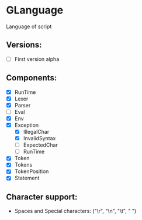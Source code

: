 # GLanguage
Language of script

## Versions:
- [ ] First version alpha

## Components:
- [x] RunTime
- [x] Lexer
- [x] Parser
- [ ] Eval
- [x] Env
- [x] Exception 
  - [x] IllegalChar
  - [x] InvalidSyntax
  - [ ] ExpectedChar
  - [ ] RunTime
- [x] Token
- [x] Tokens
- [x] TokenPosition
- [x] Statement

## Character support:
- Spaces and Special characters: ("\r", "\n", "\t", " ")
